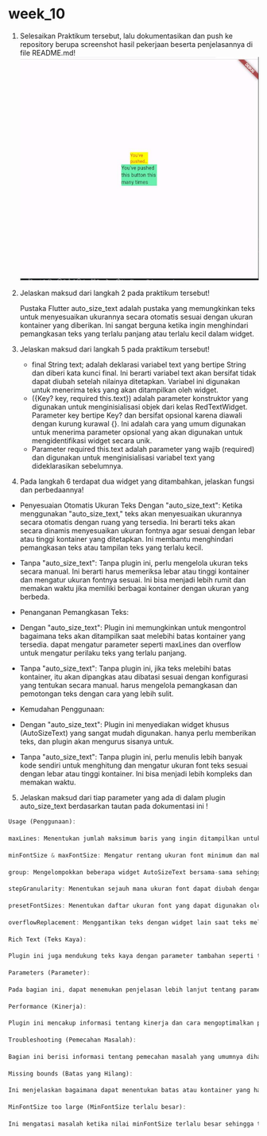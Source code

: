 # week_10

1. Selesaikan Praktikum tersebut, lalu dokumentasikan dan push ke repository berupa screenshot hasil pekerjaan beserta penjelasannya di file README.md!
   ![](assets/week10.JPG)
2. Jelaskan maksud dari langkah 2 pada praktikum tersebut!

   Pustaka Flutter auto_size_text adalah pustaka yang memungkinkan teks untuk menyesuaikan ukurannya secara otomatis sesuai dengan ukuran kontainer yang diberikan. Ini sangat berguna ketika ingin menghindari pemangkasan teks yang terlalu panjang atau terlalu kecil dalam widget.

3. Jelaskan maksud dari langkah 5 pada praktikum tersebut!

   - final String text; adalah deklarasi variabel text yang bertipe String dan diberi kata kunci final. Ini berarti variabel text akan bersifat tidak dapat diubah setelah nilainya ditetapkan. Variabel ini digunakan untuk menerima teks yang akan ditampilkan oleh widget.
   - ({Key? key, required this.text}) adalah parameter konstruktor yang digunakan untuk menginisialisasi objek dari kelas RedTextWidget. Parameter key bertipe Key? dan bersifat opsional karena diawali dengan kurung kurawal {}. Ini adalah cara yang umum digunakan untuk menerima parameter opsional yang akan digunakan untuk mengidentifikasi widget secara unik.
   - Parameter required this.text adalah parameter yang wajib (required) dan digunakan untuk menginisialisasi variabel text yang dideklarasikan sebelumnya.

4. Pada langkah 6 terdapat dua widget yang ditambahkan, jelaskan fungsi dan perbedaannya!

- Penyesuaian Otomatis Ukuran Teks Dengan "auto_size_text": Ketika menggunakan "auto_size_text," teks akan menyesuaikan ukurannya secara otomatis dengan ruang yang tersedia. Ini berarti teks akan secara dinamis menyesuaikan ukuran fontnya agar sesuai dengan lebar atau tinggi kontainer yang ditetapkan. Ini membantu menghindari pemangkasan teks atau tampilan teks yang terlalu kecil.

- Tanpa "auto_size_text": Tanpa plugin ini, perlu mengelola ukuran teks secara manual. Ini berarti harus memeriksa lebar atau tinggi kontainer dan mengatur ukuran fontnya sesuai. Ini bisa menjadi lebih rumit dan memakan waktu jika memiliki berbagai kontainer dengan ukuran yang berbeda.

* Penanganan Pemangkasan Teks:

- Dengan "auto_size_text": Plugin ini memungkinkan untuk mengontrol bagaimana teks akan ditampilkan saat melebihi batas kontainer yang tersedia. dapat mengatur parameter seperti maxLines dan overflow untuk mengatur perilaku teks yang terlalu panjang.

- Tanpa "auto_size_text": Tanpa plugin ini, jika teks melebihi batas kontainer, itu akan dipangkas atau dibatasi sesuai dengan konfigurasi yang tentukan secara manual. harus mengelola pemangkasan dan pemotongan teks dengan cara yang lebih sulit.

* Kemudahan Penggunaan:

- Dengan "auto_size_text": Plugin ini menyediakan widget khusus (AutoSizeText) yang sangat mudah digunakan. hanya perlu memberikan teks, dan plugin akan mengurus sisanya untuk.

- Tanpa "auto_size_text": Tanpa plugin ini, perlu menulis lebih banyak kode sendiri untuk menghitung dan mengatur ukuran font teks sesuai dengan lebar atau tinggi kontainer. Ini bisa menjadi lebih kompleks dan memakan waktu.

5. Jelaskan maksud dari tiap parameter yang ada di dalam plugin auto_size_text berdasarkan tautan pada dokumentasi ini !

```dart
Usage (Penggunaan):

maxLines: Menentukan jumlah maksimum baris yang ingin ditampilkan untuk teks. Jika teks melebihi jumlah baris yang ditentukan, perilaku pemotongan atau penggantian dapat dikendalikan dengan parameter berikut.

minFontSize & maxFontSize: Mengatur rentang ukuran font minimum dan maksimum yang dapat digunakan oleh teks. Ini memungkinkan teks untuk menyesuaikan ukurannya dalam rentang ini.

group: Mengelompokkan beberapa widget AutoSizeText bersama-sama sehingga mereka memiliki ukuran font yang seragam dalam kelompok yang sama.

stepGranularity: Menentukan sejauh mana ukuran font dapat diubah dengan setiap perubahan ukuran.

presetFontSizes: Menentukan daftar ukuran font yang dapat digunakan oleh AutoSizeText. Ini memungkinkan untuk membatasi ukuran font hanya pada ukuran tertentu.

overflowReplacement: Menggantikan teks dengan widget lain saat teks melebihi ruang yang tersedia.

Rich Text (Teks Kaya):

Plugin ini juga mendukung teks kaya dengan parameter tambahan seperti textOverflow, textSpan, dan style yang memungkinkan untuk mengontrol tampilan teks yang lebih kompleks.

Parameters (Parameter):

Pada bagian ini, dapat menemukan penjelasan lebih lanjut tentang parameter yang tersedia.

Performance (Kinerja):

Plugin ini mencakup informasi tentang kinerja dan cara mengoptimalkan penggunaan "auto_size_text" dalam proyek.

Troubleshooting (Pemecahan Masalah):

Bagian ini berisi informasi tentang pemecahan masalah yang umumnya dihadapi saat menggunakan plugin ini, termasuk masalah seperti teks yang tidak sesuai atau tidak tampil dengan benar.

Missing bounds (Batas yang Hilang):

Ini menjelaskan bagaimana dapat menentukan batas atau kontainer yang harus digunakan untuk mengukur dan menyesuaikan teks.

MinFontSize too large (MinFontSize terlalu besar):

Ini mengatasi masalah ketika nilai minFontSize terlalu besar sehingga teks tidak dapat menyesuaikan ukurannya dengan baik.
```
